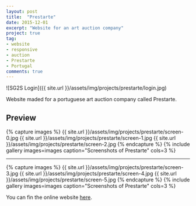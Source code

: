 ```yaml
---
layout: post
title:  "Prestarte"
date: 2015-12-01
excerpt: "Website for an art auction company"
project: true
tag:
- website 
- responsive
- auction
- Prestarte
- Portugal
comments: true
---
```


![SG2S Login]({{ site.url }}/assets/img/projects/prestarte/login.jpg)     
     
Website maded for a portuguese art auction company called Prestarte.

## Preview

{% capture images %}
	{{ site.url }}/assets/img/projects/prestarte/screen-0.jpg
	{{ site.url }}/assets/img/projects/prestarte/screen-1.jpg
	{{ site.url }}/assets/img/projects/prestarte/screen-2.jpg
{% endcapture %}
{% include gallery images=images caption="Screenshots of Prestarte" cols=3 %}

---

{% capture images %}
	{{ site.url }}/assets/img/projects/prestarte/screen-3.jpg
	{{ site.url }}/assets/img/projects/prestarte/screen-4.jpg
	{{ site.url }}/assets/img/projects/prestarte/screen-5.jpg
{% endcapture %}
{% include gallery images=images caption="Screenshots of Prestarte" cols=3 %}      
      
You can fin the online website [here](http://prestarte.pt/).      
